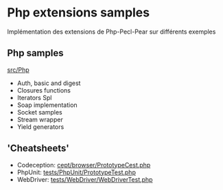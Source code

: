 Php extensions samples
===
Implémentation des extensions de Php-Pecl-Pear sur différents exemples

Php samples
---
[src/Php](src/Php)
- Auth, basic and digest
- Closures functions
- Iterators Spl
- Soap implementation
- Socket samples
- Stream wrapper
- Yield generators

'Cheatsheets'
---
- Codeception: [cept/browser/PrototypeCest.php](cept/browser/PrototypeCest.php)
- PhpUnit: [tests/PhpUnit/PrototypeTest.php](tests/PhpUnit/PrototypeTest.php)
- WebDriver: [tests/WebDriver/WebDriverTest.php](tests/WebDriver/WebDriverTest.php)